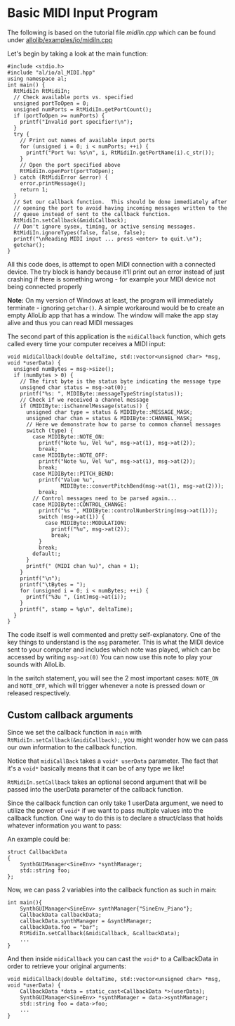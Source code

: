 # Basic MIDI Input Program
The following is based on the tutorial file *midiIn.cpp* which can be found under [allolib/examples/io/midiIn.cpp](https://github.com/AlloSphere-Research-Group/allolib/blob/master/examples/io/midiIn.cpp) 

Let's begin by taking a look at the main function:

```
#include <stdio.h>
#include "al/io/al_MIDI.hpp"
using namespace al;
int main() {
  RtMidiIn RtMidiIn;
  // Check available ports vs. specified
  unsigned portToOpen = 0;
  unsigned numPorts = RtMidiIn.getPortCount();
  if (portToOpen >= numPorts) {
    printf("Invalid port specifier!\n");
  }
  try {
    // Print out names of available input ports
    for (unsigned i = 0; i < numPorts; ++i) {
      printf("Port %u: %s\n", i, RtMidiIn.getPortName(i).c_str());
    }
    // Open the port specified above
    RtMidiIn.openPort(portToOpen);
  } catch (RtMidiError &error) {
    error.printMessage();
    return 1;
  }
  // Set our callback function.  This should be done immediately after
  // opening the port to avoid having incoming messages written to the
  // queue instead of sent to the callback function.
  RtMidiIn.setCallback(&midiCallback);
  // Don't ignore sysex, timing, or active sensing messages.
  RtMidiIn.ignoreTypes(false, false, false);
  printf("\nReading MIDI input ... press <enter> to quit.\n");
  getchar();
}
```

All this code does, is attempt to open MIDI connection with a connected device. The try block is handy because it'll print out an error instead of just crashing if there is something wrong - for example your MIDI device not being connected properly

**Note:** On my version of Windows at least, the program will immediately terminate - ignoring ```getchar()```. A simple workaround would be to create an empty AlloLib app that has a window. The window will make the app stay alive and thus you can read MIDI messages

The second part of this application is the ```midiCallback``` function, which gets called every time your computer receives a MIDI input:
```
void midiCallback(double deltaTime, std::vector<unsigned char> *msg, void *userData) {
  unsigned numBytes = msg->size();
  if (numBytes > 0) {
    // The first byte is the status byte indicating the message type
    unsigned char status = msg->at(0);
    printf("%s: ", MIDIByte::messageTypeString(status));
    // Check if we received a channel message
    if (MIDIByte::isChannelMessage(status)) {
      unsigned char type = status & MIDIByte::MESSAGE_MASK;
      unsigned char chan = status & MIDIByte::CHANNEL_MASK;
      // Here we demonstrate how to parse to common channel messages
      switch (type) {
        case MIDIByte::NOTE_ON:
          printf("Note %u, Vel %u", msg->at(1), msg->at(2));
          break;
        case MIDIByte::NOTE_OFF:
          printf("Note %u, Vel %u", msg->at(1), msg->at(2));
          break;
        case MIDIByte::PITCH_BEND:
          printf("Value %u",
                 MIDIByte::convertPitchBend(msg->at(1), msg->at(2)));
          break;
        // Control messages need to be parsed again...
        case MIDIByte::CONTROL_CHANGE:
          printf("%s ", MIDIByte::controlNumberString(msg->at(1)));
          switch (msg->at(1)) {
            case MIDIByte::MODULATION:
              printf("%u", msg->at(2));
              break;
          }
          break;
        default:;
      }
      printf(" (MIDI chan %u)", chan + 1);
    }
    printf("\n");
    printf("\tBytes = ");
    for (unsigned i = 0; i < numBytes; ++i) {
      printf("%3u ", (int)msg->at(i));
    }
    printf(", stamp = %g\n", deltaTime);
  }
}
```

The code itself is well commented and pretty self-explanatory. One of the key things to understand is the ```msg``` parameter. This is what the MIDI device sent to your computer and includes which note was played, which can be accessed by writing ```msg->at(0)```
You can now use this note to play your sounds with AlloLib.

In the switch statement, you will see the 2 most important cases: ```NOTE_ON``` and ```NOTE_OFF```, which will trigger whenever a note is pressed down or released respectively.

## Custom callback arguments
Since we set the callback function in ```main``` with ```RtMidiIn.setCallback(&midiCallback);```, you might wonder how we can pass our own information to the callback function.

Notice that ```midiCallBack``` takes a ```void* userData``` parameter. The fact that it's a ```void*``` basically means that it can be of any type we like!

```RtMidiIn.setCallback``` takes an optional second argument that will be passed into the userData parameter of the callback function.

Since the callback function can only take 1 userData argument, we need to utilize the power of ```void*``` if we want to pass multiple values into the callback function. One way to do this is to declare a struct/class that holds whatever information you want to pass:

An example could be: 
```
struct CallbackData
{
    SynthGUIManager<SineEnv> *synthManager;
    std::string foo;
};
```
Now, we can pass 2 variables into the callback function as such in main:
```
int main(){
    SynthGUIManager<SineEnv> synthManager{"SineEnv_Piano"};
    CallbackData callbackData;
    callbackData.synthManager = &synthManager;
    callbackData.foo = "bar";
    RtMidiIn.setCallback(&midiCallback, &callbackData);
    ...
}
```
And then inside ```midiCallback``` you can cast the ```void*``` to a CallbackData in order to retrieve your original arguments:
```
void midiCallback(double deltaTime, std::vector<unsigned char> *msg, void *userData) {
    CallbackData *data = static_cast<CallbackData *>(userData);
    SynthGUIManager<SineEnv> *synthManager = data->synthManager;
    std::string foo = data->foo;
    ...
}
```
